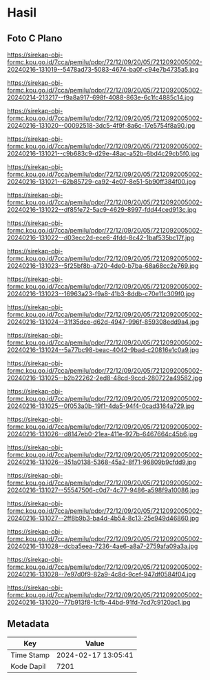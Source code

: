 # Hasil

## Foto C Plano

https://sirekap-obj-formc.kpu.go.id/7cca/pemilu/pdpr/72/12/09/20/05/7212092005002-20240216-131019--5478ad73-5083-4674-ba0f-c94e7b4735a5.jpg

https://sirekap-obj-formc.kpu.go.id/7cca/pemilu/pdpr/72/12/09/20/05/7212092005002-20240214-213217--f9a8a917-698f-4088-863e-6c1fc4885c14.jpg

https://sirekap-obj-formc.kpu.go.id/7cca/pemilu/pdpr/72/12/09/20/05/7212092005002-20240216-131020--00092518-3dc5-4f9f-8a6c-17e5754f8a90.jpg

https://sirekap-obj-formc.kpu.go.id/7cca/pemilu/pdpr/72/12/09/20/05/7212092005002-20240216-131021--c9b683c9-d29e-48ac-a52b-6bd4c29cb5f0.jpg

https://sirekap-obj-formc.kpu.go.id/7cca/pemilu/pdpr/72/12/09/20/05/7212092005002-20240216-131021--62b85729-ca92-4e07-8e51-5b90ff384f00.jpg

https://sirekap-obj-formc.kpu.go.id/7cca/pemilu/pdpr/72/12/09/20/05/7212092005002-20240216-131022--df85fe72-5ac9-4629-8997-fdd44ced913c.jpg

https://sirekap-obj-formc.kpu.go.id/7cca/pemilu/pdpr/72/12/09/20/05/7212092005002-20240216-131022--d03ecc2d-ece6-4fdd-8c42-1baf535bc17f.jpg

https://sirekap-obj-formc.kpu.go.id/7cca/pemilu/pdpr/72/12/09/20/05/7212092005002-20240216-131023--5f25bf8b-a720-4de0-b7ba-68a68cc2e769.jpg

https://sirekap-obj-formc.kpu.go.id/7cca/pemilu/pdpr/72/12/09/20/05/7212092005002-20240216-131023--16963a23-f9a8-41b3-8ddb-c70e11c309f0.jpg

https://sirekap-obj-formc.kpu.go.id/7cca/pemilu/pdpr/72/12/09/20/05/7212092005002-20240216-131024--31f35dce-d62d-4947-996f-859308edd9a4.jpg

https://sirekap-obj-formc.kpu.go.id/7cca/pemilu/pdpr/72/12/09/20/05/7212092005002-20240216-131024--5a77bc98-beac-4042-9bad-c20816e1c0a9.jpg

https://sirekap-obj-formc.kpu.go.id/7cca/pemilu/pdpr/72/12/09/20/05/7212092005002-20240216-131025--b2b22262-2ed8-48cd-9ccd-280722a49582.jpg

https://sirekap-obj-formc.kpu.go.id/7cca/pemilu/pdpr/72/12/09/20/05/7212092005002-20240216-131025--0f053a0b-19f1-4da5-94f4-0cad3164a729.jpg

https://sirekap-obj-formc.kpu.go.id/7cca/pemilu/pdpr/72/12/09/20/05/7212092005002-20240216-131026--d8147eb0-21ea-411e-927b-6467664c45b6.jpg

https://sirekap-obj-formc.kpu.go.id/7cca/pemilu/pdpr/72/12/09/20/05/7212092005002-20240216-131026--351a0138-5368-45a2-8f71-96809b9cfdd9.jpg

https://sirekap-obj-formc.kpu.go.id/7cca/pemilu/pdpr/72/12/09/20/05/7212092005002-20240216-131027--55547506-c0d7-4c77-9486-a598f9a10086.jpg

https://sirekap-obj-formc.kpu.go.id/7cca/pemilu/pdpr/72/12/09/20/05/7212092005002-20240216-131027--2ff8b9b3-ba4d-4b54-8c13-25e949d46860.jpg

https://sirekap-obj-formc.kpu.go.id/7cca/pemilu/pdpr/72/12/09/20/05/7212092005002-20240216-131028--dcba5eea-7236-4ae6-a8a7-2759afa09a3a.jpg

https://sirekap-obj-formc.kpu.go.id/7cca/pemilu/pdpr/72/12/09/20/05/7212092005002-20240216-131028--7e97d0f9-82a9-4c8d-9cef-947df0584f04.jpg

https://sirekap-obj-formc.kpu.go.id/7cca/pemilu/pdpr/72/12/09/20/05/7212092005002-20240216-131020--77b913f8-1cfb-44bd-91fd-7cd7c9120ac1.jpg


## Metadata

| Key        | Value               |
| ---------- | ------------------- |
| Time Stamp | 2024-02-17 13:05:41 |
| Kode Dapil | 7201                |



